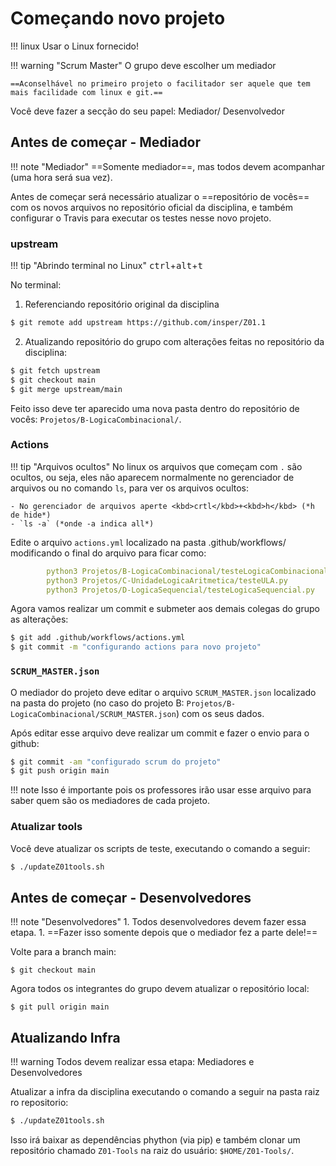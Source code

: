 # Começando novo projeto

!!! linux
    Usar o Linux fornecido!

!!! warning "Scrum Master"
    O grupo deve escolher um mediador
    
    ==Aconselhável no primeiro projeto o facilitador ser aquele que tem mais facilidade com linux e git.==

Você deve fazer a secção do seu papel: Mediador/ Desenvolvedor

## Antes de começar - Mediador

!!! note "Mediador"
    ==Somente mediador==, mas todos devem acompanhar (uma hora será sua vez).

Antes de começar será necessário atualizar o ==repositório de vocês== com os novos arquivos no repositório oficial da disciplina, e também configurar o Travis para executar os testes nesse novo projeto. 

### upstream

!!! tip "Abrindo terminal no Linux"
    <kbd>ctrl</kbd>+<kbd>alt</kbd>+<kbd>t</kbd>

No terminal:

1. Referenciando repositório original da disciplina

``` bash
$ git remote add upstream https://github.com/insper/Z01.1
```

2. Atualizando repositório do grupo com alterações feitas no repositório da disciplina:

``` bash
$ git fetch upstream
$ git checkout main
$ git merge upstream/main
```

Feito isso deve ter aparecido uma nova pasta dentro do repositório de vocês: `Projetos/B-LogicaCombinacional/`.
<!--
### travis

!!! tip "Arquivos ocultos"
    No linux os arquivos que começam com `.` são ocultos, ou seja, eles não
    aparecem normalmente no gerenciador de arquivos ou no comando `ls`, para ver os arquivos ocultos:
    
    - No gerenciador de arquivos aperte <kbd>crtl</kbd>+<kbd>h</kbd> (*h de hide*)
    - `ls -a` (*onde -a indica all*)

Edite o arquivo `.travis.yml` localizado na raiz do repositório modificando o final do arquivo para ficar como:

``` yml
script:
   - python3 Projetos/A-AmbienteDesenvolvimento/testeAmbienteDesenvolvimento.py
   - python3 Projetos/B-LogicaCombinacional/testeLogicaCombinacional.py 
```

Agora vamos realizar um commit e submeter aos demais colegas do grupo as alterações:

```bash
$ git add .travis.yml
$ git commit -m "configurando travis para novo projeto"
```
-->

### Actions

!!! tip "Arquivos ocultos"
    No linux os arquivos que começam com `.` são ocultos, ou seja, eles não
    aparecem normalmente no gerenciador de arquivos ou no comando `ls`, para ver os arquivos ocultos:
    
    - No gerenciador de arquivos aperte <kbd>crtl</kbd>+<kbd>h</kbd> (*h de hide*)
    - `ls -a` (*onde -a indica all*)

Edite o arquivo `actions.yml` localizado na pasta .github/workflows/ modificando o final do arquivo para ficar como:

``` yml
        python3 Projetos/B-LogicaCombinacional/testeLogicaCombinacional.py
        python3 Projetos/C-UnidadeLogicaAritmetica/testeULA.py
        python3 Projetos/D-LogicaSequencial/testeLogicaSequencial.py
```

Agora vamos realizar um commit e submeter aos demais colegas do grupo as alterações:

```bash
$ git add .github/workflows/actions.yml
$ git commit -m "configurando actions para novo projeto"
```

### `SCRUM_MASTER.json`

O mediador do projeto deve editar o arquivo `SCRUM_MASTER.json` localizado na pasta do projeto (no caso do projeto B: `Projetos/B-LogicaCombinacional/SCRUM_MASTER.json`) com os seus dados.

Após editar esse arquivo deve realizar um commit e fazer o envio para o github:

```bash
$ git commit -am "configurado scrum do projeto"
$ git push origin main
```

!!! note
    Isso é importante pois os professores irão usar esse arquivo para saber quem são os mediadores de cada projeto.

### Atualizar tools

Você deve atualizar os scripts de teste, executando o comando a seguir:

```bash
$ ./updateZ01tools.sh
```

## Antes de começar - Desenvolvedores

!!! note "Desenvolvedores"
    1. Todos desenvolvedores devem fazer essa etapa.
    1. ==Fazer isso somente depois que o mediador fez a parte dele!==

Volte para a branch main:

```
$ git checkout main
```

Agora todos os integrantes do grupo devem atualizar o repositório local:

```
$ git pull origin main
```

## Atualizando Infra

!!! warning
    Todos devem realizar essa etapa: Mediadores e Desenvolvedores

Atualizar a infra da disciplina executando o comando a seguir na pasta raiz ro repositorio:

```bash
$ ./updateZ01tools.sh
```

Isso irá baixar as dependências phython (via pip) e também clonar um repositório chamado `Z01-Tools` na raiz do usuário: `$HOME/Z01-Tools/`.
